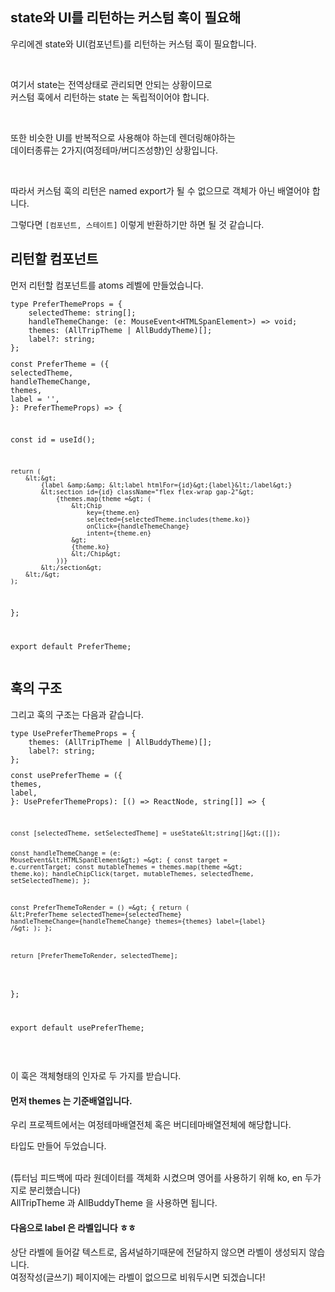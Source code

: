 <h2 data-ke-size="size26">state와 UI를 리턴하는 커스텀 훅이 필요해</h2>
<p data-ke-size="size16">우리에겐 state와 UI(컴포넌트)를 리턴하는 커스텀 훅이 필요합니다.</p>
<p data-ke-size="size16">&nbsp;</p>
<p data-ke-size="size16">여기서 state는 전역상태로 관리되면 안되는 상황이므로<br />커스텀 훅에서 리턴하는 state 는 독립적이어야 합니다.</p>
<p data-ke-size="size16">&nbsp;</p>
<p data-ke-size="size16">또한 비슷한 UI를 반복적으로 사용해야 하는데 렌더링해야하는<br />데이터종류는 2가지(여정테마/버디즈성향)인 상황입니다.</p>
<p data-ke-size="size16">&nbsp;</p>
<p data-ke-size="size16">따라서 커스텀 훅의 리턴은 named export가 될 수 없으므로 객체가 아닌 배열어야 합니다.</p>
<p data-ke-size="size16">그렇다면 <code>[컴포넌트, 스테이트]</code> 이렇게 반환하기만 하면 될 것 같습니다.</p>
<h2 data-ke-size="size26">리턴할 컴포넌트</h2>
<p data-ke-size="size16">먼저 리턴할 컴포넌트를 atoms 레벨에 만들었습니다.</p>
<pre class="javascript"><code>type PreferThemeProps = {
    selectedTheme: string[];
    handleThemeChange: (e: MouseEvent&lt;HTMLSpanElement&gt;) =&gt; void;
    themes: (AllTripTheme | AllBuddyTheme)[];
    label?: string;
};
<p>const PreferTheme = ({
selectedTheme,
handleThemeChange,
themes,
label = '',
}: PreferThemeProps) =&gt; {</p>
<p>const id = useId();</p>
<pre><code>return (
    &amp;lt;&amp;gt;
        {label &amp;amp;&amp;amp; &amp;lt;label htmlFor={id}&amp;gt;{label}&amp;lt;/label&amp;gt;}
        &amp;lt;section id={id} className=&quot;flex flex-wrap gap-2&quot;&amp;gt;
            {themes.map(theme =&amp;gt; (
                &amp;lt;Chip
                    key={theme.en}
                    selected={selectedTheme.includes(theme.ko)}
                    onClick={handleThemeChange}
                    intent={theme.en}
                &amp;gt;                    
                {theme.ko}
                &amp;lt;/Chip&amp;gt;
            ))}
        &amp;lt;/section&amp;gt;
    &amp;lt;/&amp;gt;
);
</code></pre>
<p>};</p>
<p>export default PreferTheme;</code></pre></p>
<h2 data-ke-size="size26">훅의 구조</h2>
<p data-ke-size="size16">그리고 훅의 구조는 다음과 같습니다.</p>
<pre class="typescript"><code>type UsePreferThemeProps = {
    themes: (AllTripTheme | AllBuddyTheme)[];
    label?: string;
};
<p>const usePreferTheme = ({
themes,
label,
}: UsePreferThemeProps): [() =&gt; ReactNode, string[]] =&gt; {</p>
<pre><code>const [selectedTheme, setSelectedTheme] = useState&amp;lt;string[]&amp;gt;([]);

const handleThemeChange = (e: MouseEvent&amp;lt;HTMLSpanElement&amp;gt;) =&amp;gt; {
    const target = e.currentTarget;
    const mutableThemes = themes.map(theme =&amp;gt; theme.ko);
    handleChipClick(target, mutableThemes, selectedTheme, setSelectedTheme);
};

const PreferThemeToRender = () =&amp;gt; {
    return (
        &amp;lt;PreferTheme
            selectedTheme={selectedTheme}
            handleThemeChange={handleThemeChange}
            themes={themes}
            label={label}
        /&amp;gt;
    );
};

return [PreferThemeToRender, selectedTheme];
</code></pre>
<p>};</p>
<p>export default usePreferTheme;</code></pre></p>
<p data-ke-size="size16">&nbsp;</p>
<p data-ke-size="size16">이 훅은 객체형태의 인자로 두 가지를 받습니다.</p>
<h4 data-ke-size="size20">먼저 themes 는 기준배열입니다.</h4>
<p data-ke-size="size16">우리 프로젝트에서는 여정테마배열전체 혹은 버디테마배열전체에 해당합니다.</p>
<p data-ke-size="size16">타입도 만들어 두었습니다.</p>
<p data-ke-size="size16"><br />(튜터님 피드백에 따라 원데이터를 객체화 시켰으며 영어를 사용하기 위해 ko, en 두가지로 분리했습니다)<br />AllTripTheme 과 AllBuddyTheme 을 사용하면 됩니다.</p>
<h4 data-ke-size="size20">다음으로 label 은 라벨입니다 ㅎㅎ</h4>
<p data-ke-size="size16">상단 라벨에 들어갈 텍스트로, 옵셔널하기때문에 전달하지 않으면 라벨이 생성되지 않습니다.<br />여정작성(글쓰기) 페이지에는 라벨이 없으므로 비워두시면 되겠습니다!</p>